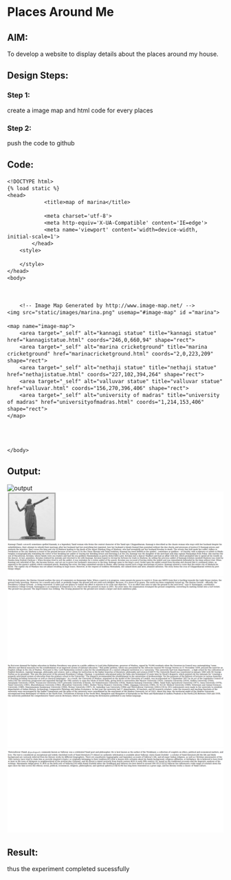 # Places Around Me
## AIM:
To develop a website to display details about the places around my house.

## Design Steps:

### Step 1:
create a image map and html code for every places
### Step 2:
push the code to github
## Code:
```
<!DOCTYPE html>
{% load static %}
<head>
            <title>map of marina</title>

            <meta charset='utf-8'>
            <meta http-equiv='X-UA-Compatible' content='IE=edge'>
            <meta name='viewport' content='width=device-width, initial-scale=1'>  
        </head>
    <style>
            
    </style>
</head>
<body>



    <!-- Image Map Generated by http://www.image-map.net/ -->
<img src="static/images/marina.png" usemap="#image-map" id ="marina">

<map name="image-map">
    <area target="_self" alt="kannagi statue" title="kannagi statue" href="kannagistatue.html" coords="246,0,660,94" shape="rect">
    <area target="_self" alt="marina cricketground" title="marina cricketground" href="marinacricketground.html" coords="2,0,223,209" shape="rect">
    <area target="_self" alt="nethaji statue" title="nethaji statue" href="nethajistatue.html" coords="227,102,394,264" shape="rect">
    <area target="_self" alt="valluvar statue" title="valluvar statue" href="valluvar.html" coords="156,270,396,406" shape="rect">
    <area target="_self" alt="university of madras" title="university of madras" href="universityofmadras.html" coords="1,214,153,406" shape="rect">
</map>

    
    
    
</body>
```

## Output:
![output](imagemapoutput.png)
![ouput](output1.png)
![ouput](output2.png)
![ouput](output3.png)
![ouput](output4.png)
## Result:
thus the experiment completed sucessfully